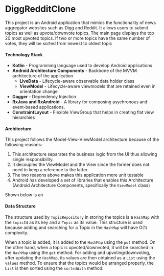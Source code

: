 # DiggRedditClone
This project is an Android application that mimics the functionality of news aggregator websites such as Digg and Reddit. It allows users to submit topics as well as upvote/downvote topics. The main page displays the top 20 most upvoted topics. If two or more topics have the same number of votes, they will be sorted from newest to oldest topic 

#### Technology Stack
* __Kotlin__ - Programming language used to develop Android applications
* __Android Architecture Components__ - Backbone of the MVVM architecture of the application
    * __LiveData__ - Lifecycle-aware observable data holder class
    * __ViewModel__ - Lifecycle-aware viewmodels that are retained even in orientation change
* __Dagger__ - Dependency Injection
* __RxJava and RxAndroid__ - A library for composing asychronous and event-based applications.
* __ConstraintLayout__ - Flexible ViewGroup that helps in creating flat view hierarchies

#### Architecture
This project follows the Model-View-ViewModel architecture because of the following reasons:
1. This architecture separates the business logic from the UI thus allowing single responsibility. 
2. It decouples the ViewModel and the View since the former does not need to keep a reference to the latter.
3. The two reasons above makes this application more unit testable
4. Android has developed a set of libraries that enables this Architecture (Android Architecture Components, specifically the `ViewModel` class)

Shown below is an 

#### Data Structure
The structure used by `TopicRepository` in storing the topics is a `HashMap` with the `topicId` as its key and a `Topic` as its value. This structure is used because adding and searching for a Topic in the `HashMap` will have O(1) complexity. 

When a topic is added, it is added to the `HashMap` using the `put` method. On the other hand, when a topic is upvoted/downvoted, it will be searched in the `HashMap` using the `get` method. For adding and upvoting/downvoting, after updating the `HashMap`, its values are then obtained as a `List` using the `values` method. To ensure that the topics would be arranged properly, the `List` is then sorted using the `sortedWith` method.  
